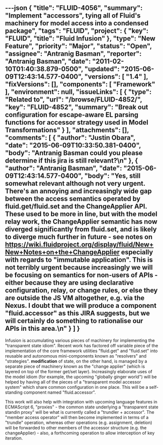 ---json
{
  "title": "FLUID-4056",
  "summary": "Implement \"accessors\", tying all of Fluid's machinery for model access into a condensed package",
  "tags": "FLUID",
  "project": {
    "key": "FLUID",
    "title": "Fluid Infusion"
  },
  "type": "New Feature",
  "priority": "Major",
  "status": "Open",
  "assignee": "Antranig Basman",
  "reporter": "Antranig Basman",
  "date": "2011-02-10T01:40:38.879-0500",
  "updated": "2015-06-09T12:43:14.577-0400",
  "versions": [
    "1.4"
  ],
  "fixVersions": [],
  "components": [
    "Framework"
  ],
  "environment": null,
  "issueLinks": [
    {
      "type": "Related to",
      "url": "/browse/FLUID-4852/",
      "key": "FLUID-4852",
      "summary": "Break out configuration for escape-aware EL parsing functions for accessor strategy used in Model Transformations"
    }
  ],
  "attachments": [],
  "comments": [
    {
      "author": "Justin Obara",
      "date": "2015-06-09T10:33:50.381-0400",
      "body": "Antranig Basman could you please determine if this jira is still relevant?\n"
    },
    {
      "author": "Antranig Basman",
      "date": "2015-06-09T12:43:14.577-0400",
      "body": "Yes, still somewhat relevant although not very urgent. There's an annoying and increasingly wide gap between the access semantics operated by fluid.get/fluid.set and the ChangeApplier API. These used to be more in line, but with the model relay work, the ChangeApplier semantic has now diverged significantly from fluid.set, and is likely to diverge much further in future - see notes on <https://wiki.fluidproject.org/display/fluid/New+New+Notes+on+the+ChangeApplier> especially with regards to \"immutable application\". This is not terribly urgent because increasingly we will be focusing on semantics for non-users of APIs - either because they are using declarative configuration, relay, or change rules, or else they are outside the JS VM altogether, e.g. via the Nexus. I doubt that we will produce a component \"fluid.accessor\" as this JIRA suggests, but we will certainly do something to rationalise our APIs in this area.\n"
    }
  ]
}
---
Infusion is accumulating various pieces of machinery for implementing the "transparent state idiom". Recent work has factored off variable piece of the implementation of the core framework utilities "fluid.get" and "fluid.set" into reusable and autonomous mini-components known as "resolvers" and "strategies". **modification** of state, on the other hand, is managed by a separate piece of machinery known as the "change applier" (which is layered on top of the former get/set layer). Increasingly elaborate uses of the model idiom (for example, the upcoming "globally ginger world") will be helped by having all of the pieces of a "transparent model accessor system" which share common configuration in one place. This will be a self-standing component named "fluid.accessor".

This work will also help with integration with upcoming language features in ECMAScript 6, "proxies" - the common state underlying a "transparent state standin proxy" will be what is currently called a "trundler + accessor". The "member access operator" will then become implemented in terms of a "trundle" operation, whereas other operations (e.g. assignment, deletion) will be forwarded to other members of the accessor structure (e.g. the changeApplier) - also, a forthcoming operation to allow interception of key iteration.

        